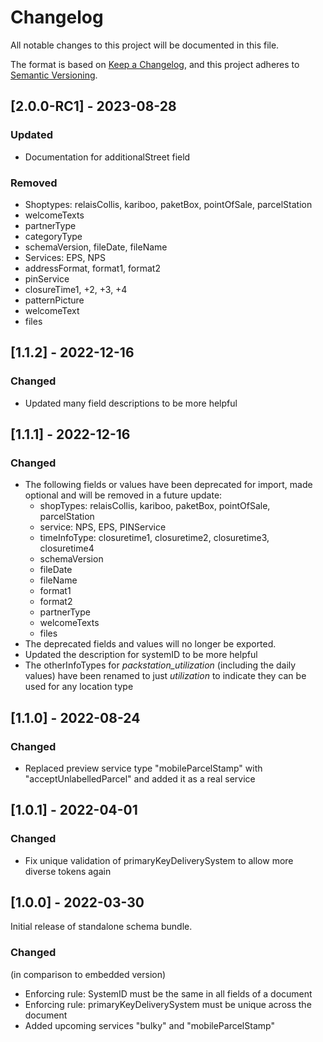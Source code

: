 # Changelog
All notable changes to this project will be documented in this file.

The format is based on [Keep a Changelog](https://keepachangelog.com/en/1.0.0/),
and this project adheres to [Semantic Versioning](https://semver.org/spec/v2.0.0.html).

## [2.0.0-RC1] - 2023-08-28
### Updated
- Documentation for additionalStreet field
### Removed
- Shoptypes: relaisCollis, kariboo, paketBox, pointOfSale, parcelStation
- welcomeTexts
- partnerType
- categoryType
- schemaVersion, fileDate, fileName
- Services: EPS, NPS
- addressFormat, format1, format2
- pinService
- closureTime1, +2, +3, +4
- patternPicture
- welcomeText
- files

## [1.1.2] - 2022-12-16
### Changed
- Updated many field descriptions to be more helpful

## [1.1.1] - 2022-12-16
### Changed
- The following fields or values have been deprecated for import, made optional and will be removed in a future update:
  - shopTypes: relaisCollis, kariboo, paketBox, pointOfSale, parcelStation
  - service: NPS, EPS, PINService
  - timeInfoType: closuretime1, closuretime2, closuretime3, closuretime4
  - schemaVersion
  - fileDate
  - fileName
  - format1
  - format2
  - partnerType
  - welcomeTexts
  - files
- The deprecated fields and values will no longer be exported.
- Updated the description for systemID to be more helpful
- The otherInfoTypes for *packstation_utilization* (including the daily values) have been renamed to just *utilization* to indicate they can be used for any location type


## [1.1.0] - 2022-08-24
### Changed
- Replaced preview service type "mobileParcelStamp" with "acceptUnlabelledParcel" and added it as a real service

## [1.0.1] - 2022-04-01
### Changed
- Fix unique validation of primaryKeyDeliverySystem to allow more diverse tokens again

## [1.0.0] - 2022-03-30
Initial release of standalone schema bundle.

### Changed
(in comparison to embedded version)  
- Enforcing rule: SystemID must be the same in all fields of a document
- Enforcing rule: primaryKeyDeliverySystem must be unique across the document
- Added upcoming services "bulky" and "mobileParcelStamp"